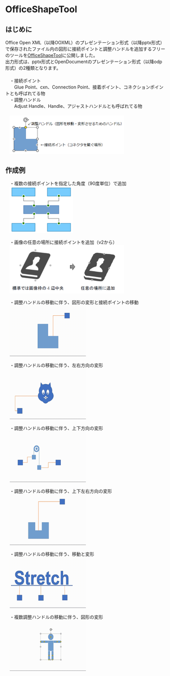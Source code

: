 # OfficeShapeTool
## はじめに
Office Open XML（以降OOXML）のプレゼンテーション形式（以降pptx形式）で保存されたファイル内の図形に接続ポイントと調整ハンドルを追加するフリーのツールを[OfficeShapeTool](https://www.vector.co.jp/soft/winnt/business/se526365.html)に公開しました。  
出力形式は、pptx形式とOpenDocumentのプレゼンテーション形式（以降odp形式）の2種類となります。  
　  
　・接続ポイント  
　　Glue Point、cxn、Connection Point、接着ポイント、コネクションポイントとも呼ばれてる物  
　・調整ハンドル  
　　Adjust Handle、Handle、アジャストハンドルとも呼ばれてる物  
　  
　<kbd><img src="image/point_handle.png" width="360" /></kdb>
## 作成例
　・複数の接続ポイントを指定した角度（90度単位）で追加  
　<kbd><img src="image/cxn1.png" width="200" /></kdb>

　・画像の任意の場所に接続ポイントを追加（v2から）  
　<kbd><img src="image/cxn2.png" width="360" /></kdb>

　・調整ハンドルの移動に伴う、図形の変形と接続ポイントの移動  
　<kbd><img src="image/hdl1.gif" width="240" /></kdb>

　・調整ハンドルの移動に伴う、左右方向の変形  
　<kbd><img src="image/hdl3.gif" width="240" /></kdb>

　・調整ハンドルの移動に伴う、上下方向の変形  
　<kbd><img src="image/hdl4.gif" width="240" /></kdb>

　・調整ハンドルの移動に伴う、上下左右方向の変形  
　<kbd><img src="image/hdl2.gif" width="240" /></kdb>

　・調整ハンドルの移動に伴う、移動と変形  
　<kbd><img src="image/hdl5.gif" width="240" /></kdb>

　・複数調整ハンドルの移動に伴う、図形の変形  
　<kbd><img src="image/hdl6.gif" width="240" /></kdb>

